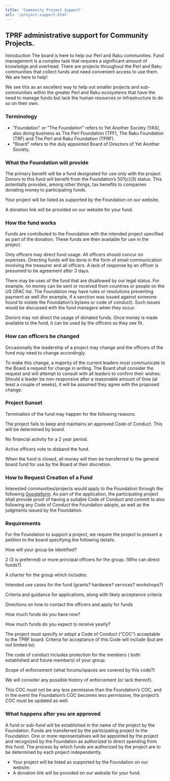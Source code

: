 ```yaml
---
title: 'Community Project Support'
url: '/project-support.html'
---
```


## TPRF administrative support for Community Projects.

Introduction
The board is here to help our Perl and Raku
communities. Fund management is a complex task that
requires a significant amount of knowledge and overhead.
There are projects throughout the Perl and Raku
communities that collect funds and need convenient
access to use them. We are here to help!

We see this as an excellent way to help out smaller
projects and sub-communities within the greater Perl and
Raku ecosystems that have the need to manage funds but
lack the human resources or infrastructure to do so on
their own.

### Terminology

- "Foundation" or "The Foundation" refers to Yet Another Society
  (YAS), also doing business as The Perl Foundation (TPF), The Raku
  Foundation (TRF) and The Perl and Raku Foundation (TPRF).
- "Board" refers to the duly appointed Board of Directors of Yet
  Another Society.

### What the Foundation will provide

The primary benefit will be a fund designated for use
only with the project. Donors to this fund will benefit
from the Foundation’s 501(c)(3) status. This potentially
provides, among other things, tax benefits to companies
donating money to participating funds.

Your project will be listed as supported by the
Foundation on our website.

A donation link will be provided on our website for
your fund.

### How the fund works

Funds are contributed to the Foundation with the
intended project specified as part of the donation.
These funds are then available for use in the
project.

Only officers may direct fund usage. All officers
should concur on expenses. Directing funds will be done
in the form of email communication involving the
treasurer and all officers. A lack of response by an
officer is presumed to be agreement after 3 days.

There may be uses of the fund that are disallowed by
our legal status. For example, no money can be sent or
received from countries or people on the US OFAC list.
The Foundation may have rules or resolutions preventing
payment as well (for example, if a sanction was issued
against someone found to violate the Foundation’s bylaws
or code of conduct). Such issues would be discussed with
the fund managers when they occur.

Donors may not direct the usage of donated funds. Once
money is made available to the fund, it can be used by
the officers as they see fit.

### How can officers be changed

Occasionally the leadership of a project may change and
the officers of the fund may need to change
accordingly.

To make this change, a majority of the current leaders
must communicate to the Board a request for change in
writing. The Board shall consider the request and will
attempt to consult with all leaders to confirm their
wishes. Should a leader be non-responsive after a
reasonable amount of time (at least a couple of weeks),
it will be assumed they agree with the proposed
change.

### Project Sunset

Termination of the fund may happen for the following
reasons.

The project fails to keep and maintains an approved
Code of Conduct. This will be determined by
board.

No financial activity for a 2 year period.

Active officers vote to disband the fund.

When the fund is closed, all money will then be
transferred to the general board fund for use by the
Board at their discretion.

### How to Request Creation of a Fund

Interested communities/projects would apply to the
Foundation through the following
[Google](https://forms.gle/HLr5ByRLhmR5etNa8)[form](https://forms.gle/HLr5ByRLhmR5etNa8).
As part of the application, the participating project
shall provide proof of having a suitable Code of Conduct
and commit to also following any Code of Conduct the
Foundation adopts, as well as the judgments issued by
the Foundation.

### Requirements

For the Foundation to support a project, we require the
project to present a petition to the board specifying
the following details.

How will your group be identified?

2 (3 is preferred) or more principal officers for
the group. (Who can direct funds?)

A charter for the group which includes:

Intended use cases for the fund (grants?
hardware? services? workshops?)

Criteria and guidance for applications, along
with likely acceptance criteria

Directions on how to contact the officers and
apply for funds

How much funds do you have now?

How much funds do you expect to receive
yearly?

The project must specify or adopt a Code of Conduct
(“COC”) acceptable to the TPRF board. Criteria for
acceptance of this Code will include (but are not
limited to):

The code of conduct includes protection for the
members ( both established and future members)
of your group.

Scope of enforcement (what forums/spaces are
covered by this code?)

We will consider any possible history of
enforcement (or lack thereof).

This COC must not be any less permissive than
the Foundation’s COC, and in the event the
Foundation’s COC becomes less permissive, the
project’s COC must be updated as well.

### What happens after you are approved

A fund or sub-fund will be established in the name of
the project by the Foundation.
Funds are transferred by the participating project to
the Foundation. One or more representatives will be
appointed by the project and recognized by the
Foundation as authorized to direct spending from this
fund. The process by which funds are authorized by the
project are to be determined by each project
independently.

- Your project will be listed as supported by the Foundation on our website.
- A donation link will be provided on our website for your fund.
